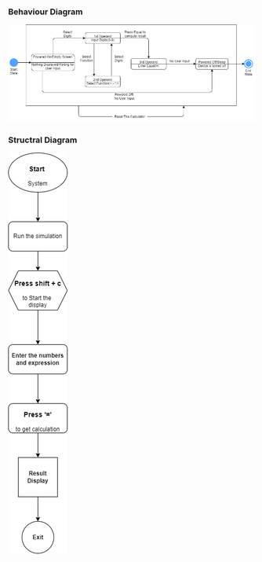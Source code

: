### Behaviour Diagram
![behaviourdiagram](https://github.com/BhargavaRaj/M2_Calculator/blob/2dbe10593cbf9c86bf8e2137347fd91332dff3aa/1_Requirements/behaviour%20diagram/behaviour%20diagram.png)
### Structral Diagram
![Structraldiagram](https://github.com/BhargavaRaj/M2_Calculator/blob/642d9dcfdd9857fb6d07de5b34d4503bc4aa2b74/1_Requirements/structural%20diagram/Structural%20Diagram.png)

